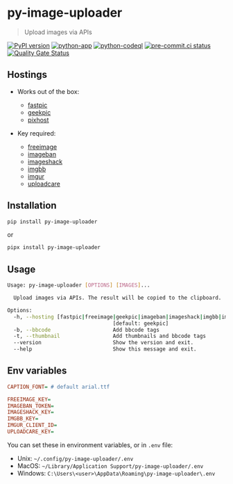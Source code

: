# py-image-uploader

> Upload images via APIs

[![PyPI version](https://img.shields.io/pypi/v/py-image-uploader)](https://pypi.org/project/py-image-uploader)
[![python-app](https://github.com/DeadNews/py-image-uploader/workflows/python-app/badge.svg)](https://github.com/DeadNews/py-image-uploader/actions)
[![python-codeql](https://github.com/DeadNews/py-image-uploader/workflows/python-codeql/badge.svg)](https://github.com/DeadNews/py-image-uploader/actions)
[![pre-commit.ci status](https://results.pre-commit.ci/badge/github/DeadNews/py-image-uploader/main.svg)](https://results.pre-commit.ci/latest/github/DeadNews/py-image-uploader/main)
[![Quality Gate Status](https://sonarcloud.io/api/project_badges/measure?project=DeadNews_py-image-uploader&metric=alert_status)](https://sonarcloud.io/summary/new_code?id=DeadNews_py-image-uploader)

## Hostings

- Works out of the box:

  - [fastpic](https://fastpic.org/)
  - [geekpic](https://geekpic.net/)
  - [pixhost](https://pixhost.to/)

- Key required:

  - [freeimage](https://freeimage.host/)
  - [imageban](https://imageban.ru/)
  - [imageshack](https://imageshack.us/)
  - [imgbb](https://imgbb.com/)
  - [imgur](https://imgur.com/)
  - [uploadcare](https://uploadcare.com/)

## Installation

```sh
pip install py-image-uploader
```

or

```sh
pipx install py-image-uploader
```

## Usage

```sh
Usage: py-image-uploader [OPTIONS] [IMAGES]...

  Upload images via APIs. The result will be copied to the clipboard.

Options:
  -h, --hosting [fastpic|freeimage|geekpic|imageban|imageshack|imgbb|imgur|pixhost|uploadcare]
                                  [default: geekpic]
  -b, --bbcode                    Add bbcode tags
  -t, --thumbnail                 Add thumbnails and bbcode tags
  --version                       Show the version and exit.
  --help                          Show this message and exit.
```

## Env variables

```ini
CAPTION_FONT= # default arial.ttf

FREEIMAGE_KEY=
IMAGEBAN_TOKEN=
IMAGESHACK_KEY=
IMGBB_KEY=
IMGUR_CLIENT_ID=
UPLOADCARE_KEY=
```

You can set these in environment variables, or in `.env` file:

- Unix: `~/.config/py-image-uploader/.env`
- MacOS: `~/Library/Application Support/py-image-uploader/.env`
- Windows: `C:\Users\<user>\AppData\Roaming\py-image-uploader\.env`
